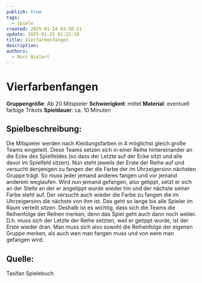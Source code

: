 ```yaml
---
publish: true
tags:
  - spiele
created: 2025-01-24 03:50:51
update: 2025-01-25 01:22:10
title: Vierfarbenfangen
description: 
authors:
  - Marc Bielert
---
```


# Vierfarbenfangen

**Gruppengröße**: Ab 20 Mitspieler
**Schwierigkeit**: mittel
**Material**: eventuell farbige Trikots
**Spieldauer**: ca. 10 Minuten

## **Spielbeschreibung**:

Die Mitspieler werden nach Kleidungsfarben in 4 möglichst gleich große Teams eingeteilt. Diese Teams setzen sich in einer Reihe hintereinander an die Ecke des Spielfeldes (so dass der Letzte auf der Ecke sitzt und alle davor im Spielfeld sitzen). Nun steht jeweils der Erste der Reihe auf und versucht denjenigen zu fangen der die Farbe der im Uhrzeigersinn nächsten Gruppe trägt. So muss jeder jemand anderes fangen und vor jemand anderem weglaufen. Wird nun jemand gefangen, also getippt, setzt er sich an der Stelle an der er angetippt wurde wieder hin und der nächste seiner Farbe steht auf. Der versucht auch wieder die Farbe zu fangen die im Uhrzeigersinn die nächste von ihm ist. Das geht so lange bis alle Spieler im Raum verteilt sitzen. Deshalb ist es wichtig, dass sich die Teams die Reihenfolge der Reihen merken, denn das Spiel geht auch dann noch weiter. D.h. muss sich der Letzte der Reihe setzten, weil er getippt wurde, ist der Erste wieder dran. Man muss sich also sowohl die Reihenfolge der eigenen Gruppe merken, als auch wen man fangen muss und von wem man gefangen wird.

## **Quelle**:

Tasifan Spielebuch